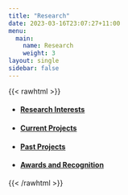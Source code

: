 ```yaml
---
title: "Research"
date: 2023-03-16T23:07:27+11:00
menu:
  main:
    name: Research
    weight: 3
layout: single
sidebar: false
---
```



{{< rawhtml >}}
<ul style="list-style: disc">
<li><h4><a href="research/research_interests">Research Interests</a></h4></li>
<li><h4><a href="research/current_projects">Current Projects</a></h4></li>
<li><h4><a href="research/past_projects">Past Projects</a></h4></li>
<li><h4><a href="research/awards">Awards and Recognition</a></h4></li>
</ul>
{{< /rawhtml >}}